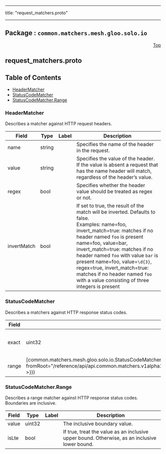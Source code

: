 
---

title: "request_matchers.proto"

---

## Package : `common.matchers.mesh.gloo.solo.io`



<a name="top"></a>

<a name="API Reference for request_matchers.proto"></a>
<p align="right"><a href="#top">Top</a></p>

## request_matchers.proto


## Table of Contents
  - [HeaderMatcher](#common.matchers.mesh.gloo.solo.io.HeaderMatcher)
  - [StatusCodeMatcher](#common.matchers.mesh.gloo.solo.io.StatusCodeMatcher)
  - [StatusCodeMatcher.Range](#common.matchers.mesh.gloo.solo.io.StatusCodeMatcher.Range)







<a name="common.matchers.mesh.gloo.solo.io.HeaderMatcher"></a>

### HeaderMatcher
Describes a matcher against HTTP request headers.


| Field | Type | Label | Description |
| ----- | ---- | ----- | ----------- |
| name | string |  | Specifies the name of the header in the request. |
  | value | string |  | Specifies the value of the header. If the value is absent a request that has the name header will match, regardless of the header’s value. |
  | regex | bool |  | Specifies whether the header value should be treated as regex or not. |
  | invertMatch | bool |  | If set to true, the result of the match will be inverted. Defaults to false.<br>Examples: name=foo, invert_match=true: matches if no header named `foo` is present name=foo, value=bar, invert_match=true: matches if no header named `foo` with value `bar` is present name=foo, value=``\d{3}``, regex=true, invert_match=true: matches if no header named `foo` with a value consisting of three integers is present |
  





<a name="common.matchers.mesh.gloo.solo.io.StatusCodeMatcher"></a>

### StatusCodeMatcher
Describes a matchers against HTTP response status codes.


| Field | Type | Label | Description |
| ----- | ---- | ----- | ----------- |
| exact | uint32 |  | Matches the status code exactly. |
  | range | [common.matchers.mesh.gloo.solo.io.StatusCodeMatcher.Range]({{< versioned_link_path fromRoot="/reference/api/api.common.matchers.v1alpha1.request_matchers#common.matchers.mesh.gloo.solo.io.StatusCodeMatcher.Range" >}}) |  |  |
  





<a name="common.matchers.mesh.gloo.solo.io.StatusCodeMatcher.Range"></a>

### StatusCodeMatcher.Range
Describes a range matcher against HTTP response status codes. Boundaries are inclusive.


| Field | Type | Label | Description |
| ----- | ---- | ----- | ----------- |
| value | uint32 |  | The inclusive boundary value. |
  | isLte | bool |  | If true, treat the value as an inclusive upper bound. Otherwise, as an inclusive lower bound. |
  




 <!-- end messages -->

 <!-- end enums -->

 <!-- end HasExtensions -->

 <!-- end services -->

